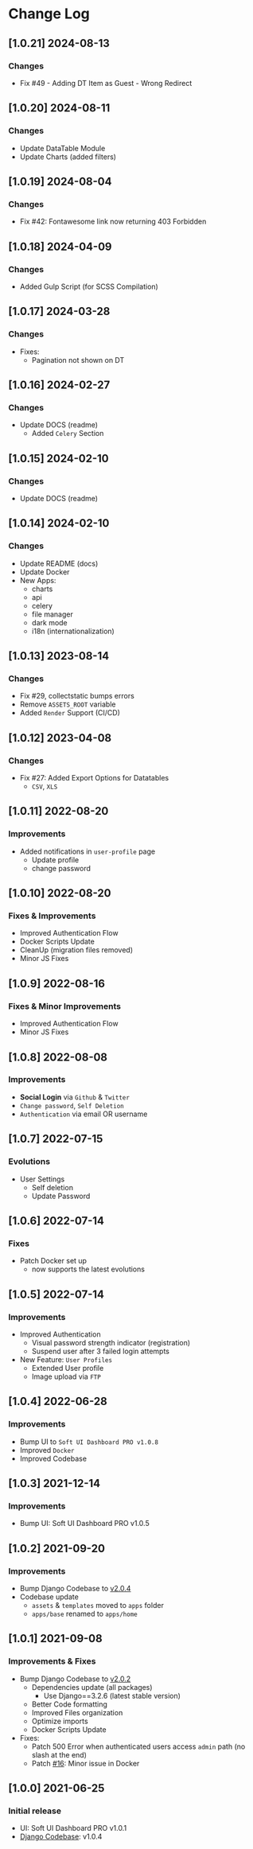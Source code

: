 # Change Log

## [1.0.21] 2024-08-13
### Changes

- Fix #49 - Adding DT Item as Guest - Wrong Redirect

## [1.0.20] 2024-08-11
### Changes

- Update DataTable Module
- Update Charts (added filters)

## [1.0.19] 2024-08-04
### Changes

- Fix #42: Fontawesome link now returning 403 Forbidden

## [1.0.18] 2024-04-09
### Changes

- Added Gulp Script (for SCSS Compilation)

## [1.0.17] 2024-03-28
### Changes

- Fixes:
  - Pagination not shown on DT

## [1.0.16] 2024-02-27
### Changes

- Update DOCS (readme)
  - Added `Celery` Section 

## [1.0.15] 2024-02-10
### Changes

- Update DOCS (readme)

## [1.0.14] 2024-02-10
### Changes

- Update README (docs)
- Update Docker
- New Apps:
  - charts
  - api
  - celery
  - file manager
  - dark mode 
  - i18n (internationalization) 

## [1.0.13] 2023-08-14
### Changes

- Fix #29, collectstatic bumps errors
- Remove `ASSETS_ROOT` variable
- Added `Render` Support (CI/CD)

## [1.0.12] 2023-04-08
### Changes

- Fix #27: Added Export Options for Datatables
  - `CSV`, `XLS` 

## [1.0.11] 2022-08-20
### Improvements

- Added notifications in `user-profile` page
  - Update profile
  - change password

## [1.0.10] 2022-08-20
### Fixes & Improvements

- Improved Authentication Flow
- Docker Scripts Update
- CleanUp (migration files removed)
- Minor JS Fixes

## [1.0.9] 2022-08-16
### Fixes & Minor Improvements

- Improved Authentication Flow
- Minor JS Fixes

## [1.0.8] 2022-08-08
### Improvements

- **Social Login** via `Github` & `Twitter`
- `Change password`, `Self Deletion`
- `Authentication` via email OR username

## [1.0.7] 2022-07-15
### Evolutions

- User Settings
  - Self deletion
  - Update Password 

## [1.0.6] 2022-07-14
### Fixes

- Patch Docker set up
  - now supports the latest evolutions

## [1.0.5] 2022-07-14
### Improvements

- Improved Authentication
  - Visual password strength indicator (registration)
  - Suspend user after 3 failed login attempts
- New Feature: `User Profiles`
  - Extended User profile
  - Image upload via `FTP`

## [1.0.4] 2022-06-28
### Improvements

- Bump UI to `Soft UI Dashboard PRO v1.0.8`
- Improved `Docker`
- Improved Codebase

## [1.0.3] 2021-12-14
### Improvements

- Bump UI: Soft UI Dashboard PRO v1.0.5

## [1.0.2] 2021-09-20
### Improvements 

- Bump Django Codebase to [v2.0.4](https://github.com/app-generator/boilerplate-code-django-dashboard/releases)
- Codebase update
  - `assets` & `templates` moved to `apps` folder
  - `apps/base` renamed to `apps/home`

## [1.0.1] 2021-09-08
### Improvements & Fixes

- Bump Django Codebase to [v2.0.2](https://github.com/app-generator/boilerplate-code-django-dashboard/releases)
  - Dependencies update (all packages)
    - Use Django==3.2.6 (latest stable version)
  - Better Code formatting
  - Improved Files organization
  - Optimize imports
  - Docker Scripts Update
- Fixes: 
  - Patch 500 Error when authenticated users access `admin` path (no slash at the end)
  - Patch [#16](https://github.com/app-generator/boilerplate-code-django-dashboard/issues/16): Minor issue in Docker 

## [1.0.0] 2021-06-25
### Initial release

- UI: Soft UI Dashboard PRO v1.0.1
- [Django Codebase](https://github.com/app-generator/boilerplate-code-django-dashboard): v1.0.4
